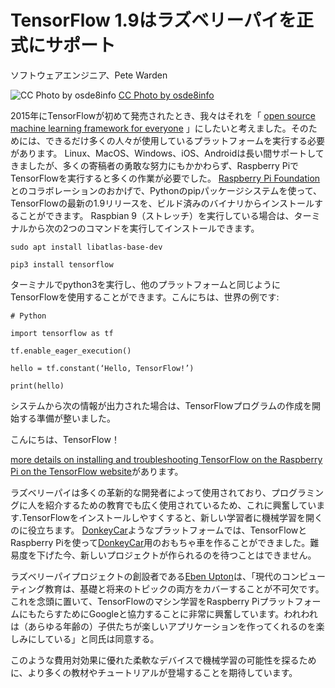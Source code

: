 
# TensorFlow 1.9はラズベリーパイを正式にサポート

ソフトウェアエンジニア、Pete Warden

![CC Photo by osde8info](https://www.flickr.com/photos/osde-info/8626662243/in/photolist-e9iU8V-c5MSNd-fmVdvx-c5MRwC-ds8ei9-cDBDks-cddC9h-e9pzWW-dcFMuG-dcwSD8-bVRjqH-c1gNLw-cdE5Wy-cddzRN-bz7n87-dC1nJE-dHqTrx-ese95j-dcFKhR-esemvj-gKRLrn-oR7oB7-cjPyjq-ejDYL4-iYkRnk-iYjUV6-BFsVnj-oviiM5-tCLwAw-esebzQ-ox49Mn-tmBYhn-eseviG-dHwhXE-eseenu-dHwfKW-cjPyDC-dS4QZz-dTsudR-coqbmw-dLAfzv-iYkXER-iYpdbG-iYmAZm-cu8JLU-bW6T8t-TaC67b-jLKzPe-cs27eU-ihce1u) [CC Photo by osde8info](https://www.flickr.com/photos/osde-info/8626662243/in/photolist-e9iU8V-c5MSNd-fmVdvx-c5MRwC-ds8ei9-cDBDks-cddC9h-e9pzWW-dcFMuG-dcwSD8-bVRjqH-c1gNLw-cdE5Wy-cddzRN-bz7n87-dC1nJE-dHqTrx-ese95j-dcFKhR-esemvj-gKRLrn-oR7oB7-cjPyjq-ejDYL4-iYkRnk-iYjUV6-BFsVnj-oviiM5-tCLwAw-esebzQ-ox49Mn-tmBYhn-eseviG-dHwhXE-eseenu-dHwfKW-cjPyDC-dS4QZz-dTsudR-coqbmw-dLAfzv-iYkXER-iYpdbG-iYmAZm-cu8JLU-bW6T8t-TaC67b-jLKzPe-cs27eU-ihce1u)

2015年にTensorFlowが初めて発売されたとき、我々はそれを「 [open source machine learning framework for everyone](https://github.com/tensorflow/tensorflow/blob/master/tensorflow/tools/pip_package/setup.py#L15) 」にしたいと考えました。そのためには、できるだけ多くの人々が使用しているプラ​​ットフォームを実行する必要があります。 Linux、MacOS、Windows、iOS、Androidは長い間サポートしてきましたが、多くの寄稿者の勇敢な努力にもかかわらず、Raspberry PiでTensorFlowを実行すると多くの作業が必要でした。 [Raspberry Pi Foundation](https://www.raspberrypi.org/)とのコラボレーションのおかげで、Pythonのpipパッケージシステムを使って、TensorFlowの最新の1.9リリースを、ビルド済みのバイナリからインストールすることができます。 Raspbian 9（ストレッチ）を実行している場合は、ターミナルから次の2つのコマンドを実行してインストールできます。

    sudo apt install libatlas-base-dev

    pip3 install tensorflow

ターミナルでpython3を実行し、他のプラットフォームと同じようにTensorFlowを使用することができます。こんにちは、世界の例です:

    # Python

    import tensorflow as tf

    tf.enable_eager_execution()

    hello = tf.constant(‘Hello, TensorFlow!’)

    print(hello)

システムから次の情報が出力された場合は、TensorFlowプログラムの作成を開始する準備が整いました。

こんにちは、TensorFlow！

[more details on installing and troubleshooting TensorFlow on the Raspberry Pi on the TensorFlow website](https://www.tensorflow.org/install/install_raspbian)があります。

ラズベリーパイは多くの革新的な開発者によって使用されており、プログラミングに人を紹介するための教育でも広く使用されているため、これに興奮しています.TensorFlowをインストールしやすくすると、新しい学習者に機械学習を開くのに役立ちます。 [DonkeyCar](http://www.donkeycar.com/)ようなプラットフォームでは、TensorFlowとRaspberry Piを使って[DonkeyCar](http://www.donkeycar.com/)用のおもちゃ車を作ることができました。難易度を下げた今、新しいプロジェクトが作られるのを待つことはできません。

ラズベリーパイプロジェクトの創設者である[Eben Upton](https://twitter.com/ebenupton)は、「現代のコンピューティング教育は、基礎と将来のトピックの両方をカバーすることが不可欠です。これを念頭に置いて、TensorFlowのマシン学習をRaspberry PiプラットフォームにもたらすためにGoogleと協力することに非常に興奮しています。われわれは（あらゆる年齢の）子供たちが楽しいアプリケーションを作ってくれるのを楽しみにしている」と同氏は同意する。

このような費用対効果に優れた柔軟なデバイスで機械学習の可能性を探るために、より多くの教材やチュートリアルが登場することを期待しています。
